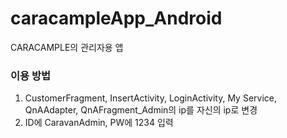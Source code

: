 # caracampleApp_Android
CARACAMPLE의 관리자용 앱 

### 이용 방법
1. CustomerFragment, InsertActivity, LoginActivity, My Service, QnAAdapter, QnAFragment_Admin의 ip를 자신의 ip로 변경
2. ID에 CaravanAdmin, PW에 1234 입력
